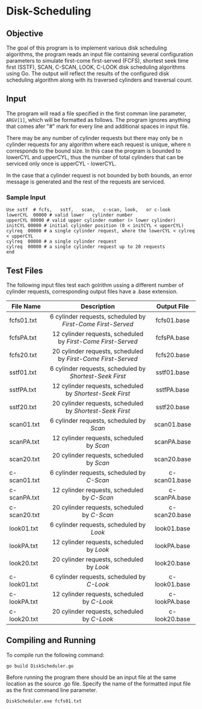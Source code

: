 # Disk-Scheduling


## Objective

The goal of this program is to implement various disk scheduling algorithms, the program reads an input file containing several
configuration parameters to simulate first-come first-served (FCFS), shortest seek time first (SSTF), SCAN, C-SCAN, LOOK, C-LOOK  disk scheduling algorithms using Go. The output will reflect the results of the configured disk scheduling
algorithm along with its traversed cylinders and traversal count.

## Input

The program will read a file specified in the first comman line parameter, `ARGV[1]`, which will be formatted as follows. The program ignores anything that comes afer "#" mark for every line and additional spaces in input file. 

There may be any number of cylinder requests but there may only be n cylinder requests for any algorithm where each request is unique, where n corresponds to the bound size. In this case the program is bounded to lowerCYL and upperCYL, thus the number of total cylinders that can be serviced only once is upperCYL - lowerCYL. 

In the case that a cylinder request is not bounded by both bounds, an error message is generated and the rest of the requests are serviced. 


### Sample Input
```
Use	sstf  #	fcfs,	sstf,	scan,	c-scan,	look,	or c-look
lowerCYL  00000 # valid	lower	cylinder number
upperCYL 00000 # valid upper cylinder number (> lower cylinder)
initCYL 00000 #	initial	cylinder position (0 < initCYL < upperCYL)
cylreq  00000 # a single cylinder request, where the lowerCYL < cylreq < upperCYL
cylreq	00000 # a single cylinder request
cylreq	00000 # a single cylinder request up to 20 requests
end

```

## Test Files

The following input files test each golrithm ussing a different number of cylinder requests, corresponding output files have a .base extension. 


| File Name     | Description                                                    | Output File |
| ------------- |:--------------------------------------------------------------:|:------------:|
| fcfs01.txt    | 6 cylinder requests, scheduled by *First-Come First-Served*    |fcfs01.base|
| fcfsPA.txt    | 12 cylinder requests, scheduled by *First-Come First-Served*   |fcfsPA.base|
| fcfs20.txt    | 20 cylinder requests, scheduled by *First-Come First-Served*   |fcfs20.base|
| sstf01.txt    | 6 cylinder requests, scheduled by *Shortest-Seek First*        |sstf01.base|
| sstfPA.txt    | 12 cylinder requests, scheduled by *Shortest-Seek First*       |sstfPA.base|
| sstf20.txt    | 20 cylinder requests, scheduled by *Shortest-Seek First*       |sstf20.base|
| scan01.txt    | 6 cylinder requests, scheduled by *Scan*                       |scan01.base|
| scanPA.txt    | 12 cylinder requests, scheduled by *Scan*                      |scanPA.base|
| scan20.txt    | 20 cylinder requests, scheduled by *Scan*                      |scan20.base|
| c-scan01.txt    | 6 cylinder requests, scheduled by *C-Scan*                   |c-scan01.base|
| c-scanPA.txt    | 12 cylinder requests, scheduled by *C-Scan*                  |c-scanPA.base|
| c-scan20.txt    | 20 cylinder requests, scheduled by *C-Scan*                  |c-scan20.base|
| look01.txt    | 6 cylinder requests, scheduled by *Look*                       |look01.base|
| lookPA.txt    | 12 cylinder requests, scheduled by *Look*                      |lookPA.base|
| look20.txt    | 20 cylinder requests, scheduled by *Look*                      |look20.base|
| c-look01.txt    | 6 cylinder requests, scheduled by *C-Look*                   |c-look01.base|
| c-lookPA.txt    | 12 cylinder requests, scheduled by *C-Look*                  |c-lookPA.base|
| c-look20.txt    | 20 cylinder requests, scheduled by *C-Look*                  |c-look20.base|

## Compiling and Running 

To compile run the following command:

```
go build DiskScheduler.go
```

Before running the program there should be an input file at the same location as the source .go file. Specify the name of the formatted input file as the first command line parameter. 

```
DiskScheduler.exe fcfs01.txt
```






